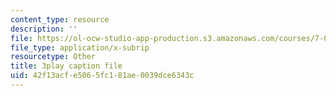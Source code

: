 ```yaml
---
content_type: resource
description: ''
file: https://ol-ocw-studio-app-production.s3.amazonaws.com/courses/7-014-introductory-biology-spring-2005/42f13acfe5065fc181ae0039dce6343c_R3DI6W9iKtU.vtt
file_type: application/x-subrip
resourcetype: Other
title: 3play caption file
uid: 42f13acf-e506-5fc1-81ae-0039dce6343c
---
```

